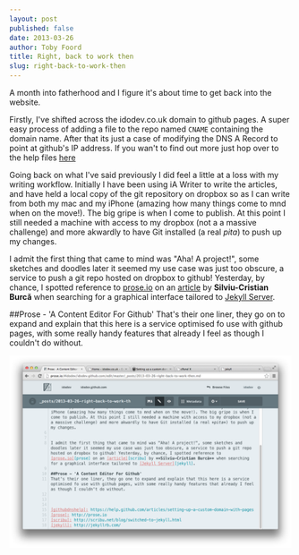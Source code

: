 ```yaml
---
layout: post
published: false
date: 2013-03-26
author: Toby Foord
title: Right, back to work then
slug: right-back-to-work-then
---
```


A month into fatherhood and I figure it's about time to get back into the website.

Firstly, I've shifted across the idodev.co.uk domain to github pages. A super easy process of adding a file to the repo named `CNAME` containing the domain name. After that its just a case of modifying the DNS A Record to point at github's IP address. If you wan't to find out more just hop over to the help files [here][githubdnshelp]

Going back on what I've said previously I did feel a little at a loss with my writing workflow. Initially I have been using iA Writer to write the articles, and have held a local copy of the git repository on dropbox so as I can write from both my mac and my iPhone (amazing how many things come to mnd when on the move!). The big gripe is when I come to publish. At this point I still needed a machine with access to my dropbox (not a a massive challenge) and more akwardly to have Git installed (a real *pita*) to push up my changes.


I admit the first thing that came to mind was "Aha! A project!", some sketches and doodles later it seemed my use case was just too obscure, a service to push a git repo hosted on dropbox to github! Yesterday, by chance, I spotted reference to [prose.io][prose] on an [article][scribu] by **Silviu-Cristian Burcă** when searching for a graphical interface tailored to [Jekyll Server][jekyll].

##Prose - 'A Content Editor For Github'
That's their one liner, they go on to expand and explain that this here is a service optimised fo use with github pages, with some really handy features that already I feel as though I couldn't do without.

![Alt text](/images/screenshots/right-back-to-work-then/prose-edit.png)



[githubdnshelp]: https://help.github.com/articles/setting-up-a-custom-domain-with-pages
[prose]: http://prose.io
[scribu]: http://scribu.net/blog/switched-to-jekyll.html
[jekyll]: http://jekyllrb.com/